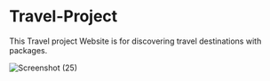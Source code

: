 # Travel-Project

This Travel project Website is for discovering travel destinations with packages.



![Screenshot (25)](https://user-images.githubusercontent.com/122553651/214501560-5588e9c8-2efc-48da-b6b1-07bfc8b89b02.png)
